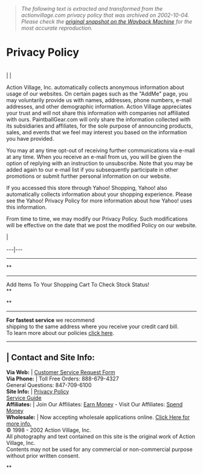 > *The following text is extracted and transformed from the actionvillage.com privacy policy that was archived on 2002-10-04. Please check the [original snapshot on the Wayback Machine](https://web.archive.org/web/20021004084530id_/http%3A//www.actionvillage.com/privacypolicy.html) for the most accurate reproduction.*

# Privacy Policy

[  
](https://web.archive.org/web/20021004084530id_/http%3A//www.actionvillage.com/serviceguide.html) | | 

Action Village, Inc. automatically collects anonymous information about usage of our websites. On certain pages such as the "AddMe" page, you may voluntarily provide us with names, addresses, phone numbers, e-mail addresses, and other demographic information. Action Village appreciates your trust and will not share this information with companies not affiliated with ours. PaintballGear.com will only share the information collected with its subsidiaries and affiliates, for the sole purpose of announcing products, sales, and events that we feel may interest you based on the information you have provided.

You may at any time opt-out of receiving further communications via e-mail at any time. When you receive an e-mail from us, you will be given the option of replying with an instruction to unsubscribe. Note that you may be added again to our e-mail list if you subsequently participate in other promotions or submit further personal information on our website.

If you accessed this store through Yahoo! Shopping, Yahoo! also automatically collects information about your shopping experience. Please see the Yahoo! Privacy Policy for more information about how Yahoo! uses this information.

From time to time, we may modify our Privacy Policy. Such modifications will be effective on the date that we post the modified Policy on our website.

|   
[](https://web.archive.org/web/20021004084530id_/http%3A//www.actionvillage.com/addme.html)  
---|---  
  
[](http://www.actionvillage.com/cgi-bin/clink?actionvillage+LtzTpc+apparel-mens-apparel-shoes-dc-shoes.html)

* * *

**[](http://www.actionvillage.com/cgi-bin/clink?actionvillage+pLXnYp+freupsgrouns.html)

* * *

Add Items To Your Shopping Cart To Check Stock Status!  
**

**

* * *

**For fastest service** we recommend   
shipping to the same address where you receive your credit card bill.  
To learn more about our policies [click here](https://web.archive.org/web/20021004084530id_/http%3A//www.actionvillage.com/serviceguide.html).  


* * *

| **Contact and Site Info:**  
---  
**Via Web:** | [Customer Service Request Form](http://www.actionv.com/support/csrequest.asp)  
**Via Phone:** |  Toll Free Orders: 888-679-4327  
General Questions: 847-709-6100  
**Site Info:** |  [Privacy Policy](https://web.archive.org/web/20021004084530id_/http%3A//www.actionvillage.com/privacypolicy.html)  
[Service Guide](https://web.archive.org/web/20021004084530id_/http%3A//www.actionvillage.com/serviceguide.html)  
**Affiliates:** | Join Our Affiliates: [Earn Money](https://web.archive.org/web/20021004084530id_/http%3A//www.actionvillage.com/affiliate.html) \- Visit Our Affiliates: [Spend Money](https://web.archive.org/web/20021004084530id_/http%3A//www.actionvillage.com/links.html)  
**Wholesale:** |  Now accepting wholesale applications online. [Click Here for more info.](https://web.archive.org/web/20021004084530id_/http%3A//www.actionvillage.com/wpgearsignup.html)  
© 1998 - 2002 Action Village, Inc.  
All photography and text contained on this site is the original work of Action Village, Inc.   
Contents may not be used for any commercial or non-commercial purpose without prior written consent.  
  
[ ](http://member.bcentral.com/cgi-bin/fc/fastcounter-login?2665036)

**
